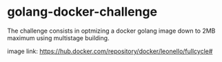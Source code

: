 # golang-docker-challenge

The challenge consists in optmizing a docker golang image down to 2MB maximum using multistage building.

image link: https://hub.docker.com/repository/docker/leonello/fullcycle#
